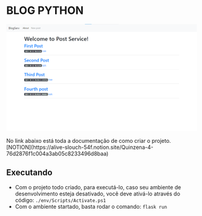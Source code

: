 # BLOG PYTHON
![home](/static/screenshots/home.png)

  <p>
    No link abaixo está toda a documentação de como criar o projeto.<br/>
    [NOTION](https://alive-slouch-54f.notion.site/Quinzena-4-76d2876f1c004a3ab05c8233496d8baa)
  </p>

## Executando
  - Com o projeto todo criado, para executá-lo, caso seu ambiente de desenvolvimento esteja desativado, você deve ativá-lo através do código:
    ``` ./env/Scripts/Activate.ps1 ```
  - Com o ambiente startado, basta rodar o comando:
    ``` flask run ```
